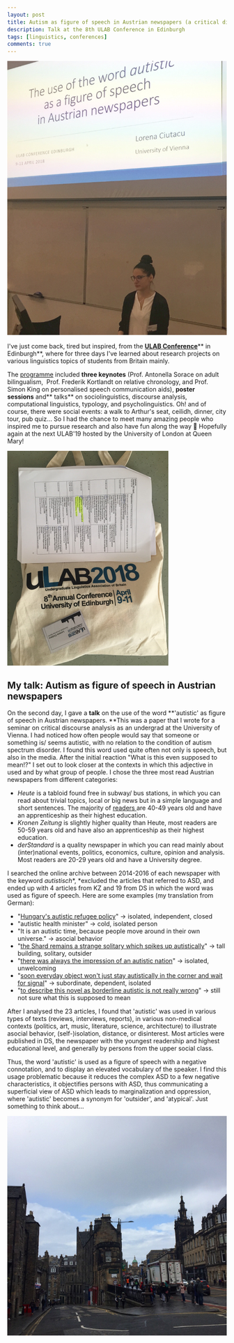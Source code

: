 ```yaml
---
layout: post
title: Autism as figure of speech in Austrian newspapers (a critical discourse analysis)
description: Talk at the 8th ULAB Conference in Edinburgh
tags: [linguistics, conferences]
comments: true
---
```


![cover](../assets/img/ulabTalk.jpg)

I've just come back, tired but inspired, from the **[ULAB Conference](http://lingstudents.co.uk/ulab2018/)**** in Edinburgh**, where for three days I've learned about research projects on various linguistics topics of students from Britain mainly.

The [programme](http://lingstudents.co.uk/wp-content/uploads/2018/03/ULAB2018_programme.pdf) included **three keynotes** (Prof. Antonella Sorace on adult bilingualism,  Prof. Frederik Kortlandt on relative chronology, and Prof. Simon King on personalised speech communication aids), **poster sessions** and** talks** on sociolinguistics, discourse analysis, computational linguistics, typology, and psycholinguistics. Oh! and of course, there were social events: a walk to Arthur's seat, ceilidh, dinner, city tour, pub quiz... So I had the chance to meet many amazing people who inspired me to pursue research and also have fun along the way 🙂 Hopefully again at the next ULAB'19 hosted by the University of London at Queen Mary!

![goodies bag](../assets/img/ulabBag.jpg)

## My talk: Autism as figure of speech in Austrian newspapers

On the second day, I gave a **talk** on the use of the word **'autistic' as figure of speech in Austrian newspapers. **This was a paper that I wrote for a seminar on critical discourse analysis as an undergrad at the University of Vienna. I had noticed how often people would say that someone or something is/ seems autistic, with no relation to the condition of autism spectrum disorder. I found this word used quite often not only is speech, but also in the media. After the initial reaction "What is this even supposed to mean!?" I set out to look closer at the contexts in which this adjective in used and by what group of people. I chose the three most read Austrian newspapers from different categories:

-   *Heute* is a tabloid found free in subway/ bus stations, in which you can read about trivial topics, local or big news but in a simple language and short sentences. The majority of [readers ](http://www.media-analyse.at/table/2838)are 40-49 years old and have an apprenticeship as their highest education.
-   *Kronen Zeitung* is slightly higher quality than Heute, most readers are 50-59 years old and have also an apprenticeship as their highest education.
-   *derStandard* is a quality newspaper in which you can read mainly about (inter)national events, politics, economics, culture, opinion and analysis. Most readers are 20-29 years old and have a University degree.

I searched the online archive between 2014-2016 of each newspaper with the keyword *autistisch**, *excluded the articles that referred to ASD, and ended up with 4 articles from KZ and 19 from DS in which the word was used as figure of speech. Here are some examples (my translation from German):

-   "[Hungary's autistic refugee policy](http://www.krone.at/473701)" → isolated, independent, closed
-   "autistic health minister" → cold, isolated person
-   "It is an autistic time, because people move around in their own universe." → asocial behavior
-   "[the Shard remains a strange solitary which spikes up autistically](https://derstandard.at/1342139077111/Modern-oder-Mordor)" → tall building, solitary, outsider
-   "[there was always the impression of an autistic nation](https://derstandard.at/2000014844421/Es-geht-nicht-nur-um-Musik-Konferenz-analysierte-den-Song)" → isolated, unwelcoming
-   "[soon everyday object won't just stay autistically in the corner and wait for signal](https://derstandard.at/1392687503825/Softwarebrueder-fuer-das-geloggte-Leben)" → subordinate, dependent, isolated
-   "[to describe this novel as borderline autistic is not really wrong](http://derstandard.at/2000024799189/Salman-Rushdie-Erzaehlen-als-letztes-Mittel)" → still not sure what this is supposed to mean

After I analysed the 23 articles, I found that 'autistic' was used in various types of texts (reviews, interviews, reports), in various non-medical contexts (politics, art, music, literature, science, architecture) to illustrate asocial behavior, (self-)isolation, distance, or disinterest. Most articles were published in DS, the newspaper with the youngest readership and highest educational level, and generally by persons from the upper social class.

Thus, the word 'autistic' is used as a figure of speech with a negative connotation, and to display an elevated vocabulary of the speaker. I find this usage problematic because it reduces the complex ASD to a few negative characteristics, it objectifies persons with ASD, thus communicating a superficial view of ASD which leads to marginalization and oppression, where 'autistic' becomes a synonym for 'outsider', and 'atypical'. Just something to think about...

![Edinburgh](../assets/img/edinburgh.jpg)